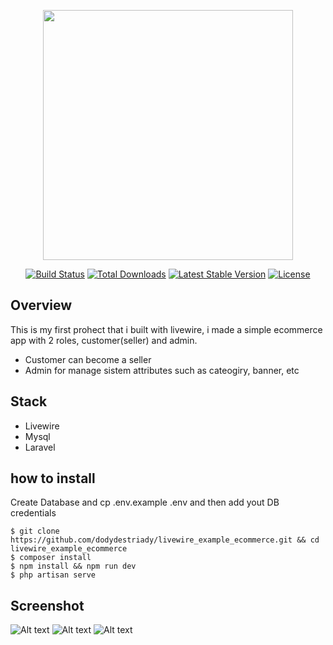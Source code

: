 <p align="center"><a href="https://laravel.com" target="_blank"><img src="https://raw.githubusercontent.com/laravel/art/master/logo-lockup/5%20SVG/2%20CMYK/1%20Full%20Color/laravel-logolockup-cmyk-red.svg" width="400"></a></p>

<p align="center">
<a href="https://travis-ci.org/laravel/framework"><img src="https://travis-ci.org/laravel/framework.svg" alt="Build Status"></a>
<a href="https://packagist.org/packages/laravel/framework"><img src="https://img.shields.io/packagist/dt/laravel/framework" alt="Total Downloads"></a>
<a href="https://packagist.org/packages/laravel/framework"><img src="https://img.shields.io/packagist/v/laravel/framework" alt="Latest Stable Version"></a>
<a href="https://packagist.org/packages/laravel/framework"><img src="https://img.shields.io/packagist/l/laravel/framework" alt="License"></a>
</p>

## Overview

This is my first prohect that i built with livewire, i made a simple ecommerce app with 2 roles, customer(seller) and admin.
- Customer can become a seller
- Admin for manage sistem attributes such as cateogiry, banner,  etc

## Stack
- Livewire 
- Mysql
- Laravel

## how to install
Create Database and cp .env.example .env and then add yout DB credentials

``` 
$ git clone https://github.com/dodydestriady/livewire_example_ecommerce.git && cd livewire_example_ecommerce 
$ composer install
$ npm install && npm run dev
$ php artisan serve
```

## Screenshot
![Alt text](/../master/sc/1.png)
![Alt text](/../master/sc/1.png)
![Alt text](/../master/sc/1.png)
